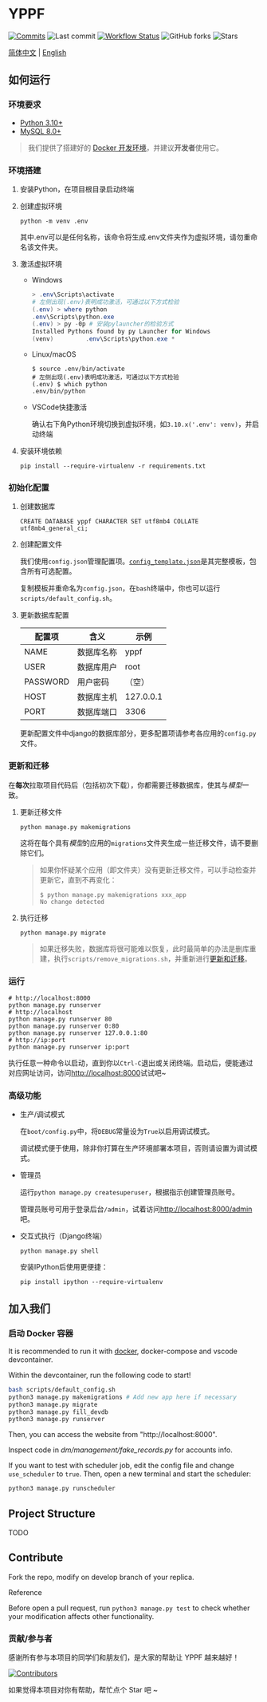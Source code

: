 # YPPF

[![Commits](https://img.shields.io/github/commit-activity/t/Yuanpei-Intelligence/YPPF)](https://github.com/Yuanpei-Intelligence/YPPF/commits)
![Last commit](https://img.shields.io/github/last-commit/Yuanpei-Intelligence/YPPF)
[![Workflow Status](https://img.shields.io/github/actions/workflow/status/Yuanpei-Intelligence/YPPF/basetest.yml)](https://github.com/Yuanpei-Intelligence/YPPF/actions)
![GitHub forks](https://img.shields.io/github/forks/Yuanpei-Intelligence/YPPF)
![Stars](https://img.shields.io/github/stars/Yuanpei-Intelligence/YPPF?style=social)

[简体中文](README.md) | [English](README_en.md)

## 如何运行

### 环境要求

- [Python 3.10+](https://www.python.org/downloads/)
- [MySQL 8.0+](https://dev.mysql.com/downloads/mysql/)

> 我们提供了搭建好的 [Docker 开发环境](#启动-docker-容器)，并建议**开发者**使用它。

### 环境搭建

1. 安装Python，在项目根目录启动终端

2. 创建虚拟环境

    ```shell
    python -m venv .env
    ```

    其中.env可以是任何名称，该命令将生成.env文件夹作为虚拟环境，请勿重命名该文件夹。

3. 激活虚拟环境

    - Windows

         ```powershell
         > .env\Scripts\activate
         # 左侧出现(.env)表明成功激活，可通过以下方式检验
         (.env) > where python
         .env\Scripts\python.exe
         (.env) > py -0p # 安装pylauncher的检验方式
         Installed Pythons found by py Launcher for Windows
         (venv)         .env\Scripts\python.exe *
         ```
         
    - Linux/macOS 
    
         ```shell
         $ source .env/bin/activate
         # 左侧出现(.env)表明成功激活，可通过以下方式检验
         (.env) $ which python
         .env/bin/python
         ```
         
    - VSCode快捷激活
    
         确认右下角Python环境切换到虚拟环境，如`3.10.x('.env': venv)`，并启动终端
    
4. 安装环境依赖

    ```shell
    pip install --require-virtualenv -r requirements.txt
    ```

### 初始化配置

1. 创建数据库

    ```mysql
    CREATE DATABASE yppf CHARACTER SET utf8mb4 COLLATE utf8mb4_general_ci;
    ```

2. 创建配置文件

    我们使用`config.json`管理配置项。[`config_template.json`](config_template.json)是其完整模板，包含所有可选配置。

    复制模板并重命名为`config.json`，在`bash`终端中，你也可以运行`scripts/default_config.sh`。

3. 更新数据库配置

    | 配置项   | 含义       | 示例      |
    | -------- | ---------- | --------- |
    | NAME     | 数据库名称 | yppf      |
    | USER     | 数据库用户 | root      |
    | PASSWORD | 用户密码   | （空）    |
    | HOST     | 数据库主机 | 127.0.0.1 |
    | PORT     | 数据库端口 | 3306      |

    更新配置文件中django的数据库部分，更多配置项请参考各应用的`config.py`文件。

### 更新和迁移

在**每次**拉取项目代码后（包括初次下载），你都需要迁移数据库，使其与*模型*一致。

1. 更新迁移文件

    ```shell
    python manage.py makemigrations
    ```

    这将在每个具有*模型*的应用的`migrations`文件夹生成一些迁移文件，请不要删除它们。

    > 如果你怀疑某个应用（即文件夹）没有更新迁移文件，可以手动检查并更新它，直到不再变化：
    > 
    > ```shell
    > $ python manage.py makemigrations xxx_app
    > No change detected
    > ```

2. 执行迁移

    ```shell
    python manage.py migrate
    ```

    > 如果迁移失败，数据库将很可能难以恢复，此时最简单的办法是删库重建，执行`scripts/remove_migrations.sh`，并重新进行[更新和迁移](#更新和迁移)。

### 运行

```shell
# http://localhost:8000
python manage.py runserver
# http://localhost
python manage.py runserver 80
python manage.py runserver 0:80
python manage.py runserver 127.0.0.1:80
# http://ip:port
python manage.py runserver ip:port
```

执行任意一种命令以启动，直到你以`Ctrl-C`退出或关闭终端。启动后，便能通过对应网址访问，访问[http://localhost:8000](http://localhost:8000)试试吧~

### 高级功能

- 生产/调试模式

    在`boot/config.py`中，将`DEBUG`常量设为`True`以启用调试模式。

    调试模式便于使用，除非你打算在生产环境部署本项目，否则请设置为调试模式。

- 管理员

    运行`python manage.py createsuperuser`，根据指示创建管理员账号。

    管理员账号可用于登录后台`/admin`，试着访问[http://localhost:8000/admin](http://localhost:8000/admin)吧。

- 交互式执行（Django终端）

    ```shell
    python manage.py shell
    ```

    安装IPython后使用更便捷：

    ```shell
    pip install ipython --require-virtualenv
    ```

## 加入我们

### 启动 Docker 容器

It is recommended to run it with [docker](https://www.docker.com/),
docker-compose and vscode devcontainer.

Within the devcontainer, run the following code to start!

```bash
bash scripts/default_config.sh
python3 manage.py makemigrations # Add new app here if necessary
python3 manage.py migrate
python3 manage.py fill_devdb
python3 manage.py runserver
```

Then, you can access the website from "http://localhost:8000".

Inspect code in *dm/management/fake_records.py* for accounts info.

If you want to test with scheduler job,
edit the config file and change `use_scheduler` to `true`.
Then, open a new terminal and start the scheduler:

```bash
python3 manage.py runscheduler
```




## Project Structure
TODO

## Contribute
Fork the repo, modify on develop branch of your replica.

Reference 

Before open a pull request, run `python3 manage.py test` to check whether your
modification affects other functionality.

### 贡献/参与者

感谢所有参与本项目的同学们和朋友们，是大家的帮助让 YPPF 越来越好！

[![Contributors](https://contrib.rocks/image?repo=Yuanpei-Intelligence/YPPF)](https://github.com/Yuanpei-Intelligence/YPPF/graphs/contributors)

如果觉得本项目对你有帮助，帮忙点个 Star 吧 ~
